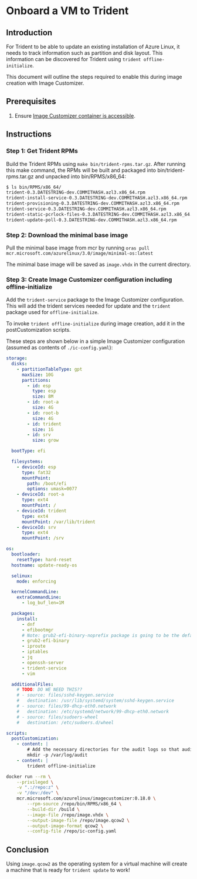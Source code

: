 
# Onboard a VM to Trident

## Introduction

For Trident to be able to update an existing installation of Azure Linux, it needs to track information such as partition and disk layout.  This information can be discovered for Trident using `trident offline-initialize`.

This document will outline the steps required to enable this during image creation with Image Customizer.

## Prerequisites

1. Ensure [Image Customizer container is accessible](https://microsoft.github.io/azure-linux-image-tools/imagecustomizer/quick-start/quick-start.html).

## Instructions

### Step 1: Get Trident RPMs

Build the Trident RPMs using `make bin/trident-rpms.tar.gz`.  After running this make command, the RPMs will be built and packaged into bin/trident-rpms.tar.gz and unpacked into bin/RPMS/x86_64:

``` bash
$ ls bin/RPMS/x86_64/
trident-0.3.DATESTRING-dev.COMMITHASH.azl3.x86_64.rpm
trident-install-service-0.3.DATESTRING-dev.COMMITHASH.azl3.x86_64.rpm
trident-provisioning-0.3.DATESTRING-dev.COMMITHASH.azl3.x86_64.rpm
trident-service-0.3.DATESTRING-dev.COMMITHASH.azl3.x86_64.rpm
trident-static-pcrlock-files-0.3.DATESTRING-dev.COMMITHASH.azl3.x86_64.rpm
trident-update-poll-0.3.DATESTRING-dev.COMMITHASH.azl3.x86_64.rpm
```

### Step 2: Download the minimal base image

Pull the minimal base image from mcr by running `oras pull mcr.microsoft.com/azurelinux/3.0/image/minimal-os:latest`

The minimal base image will be saved as `image.vhdx` in the current directory.

### Step 3: Create Image Customizer configuration including offline-initialize

Add the `trident-service` package to the Image Customizer configuration. This will add the trident services needed for update and the `trident` package used for `offline-initialize`.

To invoke `trident offline-initialize` during image creation, add it in the postCustomization scripts.

These steps are shown below in a simple Image Customizer configuration (assumed as contents of `./ic-config.yaml`):

``` yaml
storage:
  disks:
    - partitionTableType: gpt
      maxSize: 10G
      partitions:
        - id: esp
          type: esp
          size: 8M
        - id: root-a
          size: 4G
        - id: root-b
          size: 4G
        - id: trident
          size: 1G
        - id: srv
          size: grow

  bootType: efi

  filesystems:
    - deviceId: esp
      type: fat32
      mountPoint:
        path: /boot/efi
        options: umask=0077
    - deviceId: root-a
      type: ext4
      mountPoint: /
    - deviceId: trident
      type: ext4
      mountPoint: /var/lib/trident
    - deviceId: srv
      type: ext4
      mountPoint: /srv

os:
  bootloader:
    resetType: hard-reset
  hostname: update-ready-os

  selinux:
    mode: enforcing

  kernelCommandLine:
    extraCommandLine:
      - log_buf_len=1M

  packages:
    install:
      - dnf
      - efibootmgr
      # Note: grub2-efi-binary-noprefix package is going to be the default grub package for azl3
      - grub2-efi-binary
      - iproute
      - iptables
      - jq
      - openssh-server
      - trident-service
      - vim

  additionalFiles:
    # TODO: DO WE NEED THIS??
    # - source: files/sshd-keygen.service
    #   destination: /usr/lib/systemd/system/sshd-keygen.service
    # - source: files/99-dhcp-eth0.network
    #   destination: /etc/systemd/network/99-dhcp-eth0.network
    # - source: files/sudoers-wheel
    #   destination: /etc/sudoers.d/wheel

scripts:
  postCustomization:
    - content: |
        # Add the necessary directories for the audit logs so that auditd can start
        mkdir -p /var/log/audit
    - content: |
        trident offline-initialize
```

``` bash
docker run --rm \
    --privileged \
    -v ".:/repo:z" \
    -v "/dev:/dev" \
    mcr.microsoft.com/azurelinux/imagecustomizer:0.18.0 \
        --rpm-source /repo/bin/RPMS/x86_64 \
        --build-dir /build \
        --image-file /repo/image.vhdx \
        --output-image-file /repo/image.qcow2 \
        --output-image-format qcow2 \
        --config-file /repo/ic-config.yaml
```

## Conclusion

Using `image.qcow2` as the operating system for a virtual machine will create a machine that is ready for `trident update` to work!
